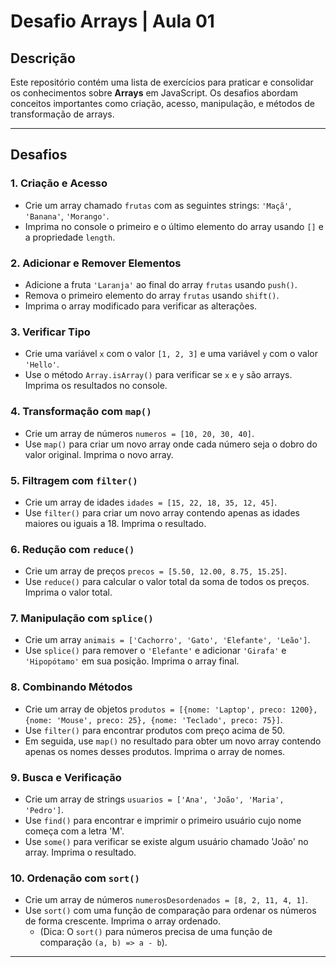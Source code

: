 # Desafio Arrays | Aula 01

## Descrição

Este repositório contém uma lista de exercícios para praticar e consolidar os conhecimentos sobre **Arrays** em JavaScript. Os desafios abordam conceitos importantes como criação, acesso, manipulação, e métodos de transformação de arrays.

---

## Desafios

### 1. Criação e Acesso
- Crie um array chamado `frutas` com as seguintes strings: `'Maçã'`, `'Banana'`, `'Morango'`.
- Imprima no console o primeiro e o último elemento do array usando `[]` e a propriedade `length`.

### 2. Adicionar e Remover Elementos
- Adicione a fruta `'Laranja'` ao final do array `frutas` usando `push()`.
- Remova o primeiro elemento do array `frutas` usando `shift()`.
- Imprima o array modificado para verificar as alterações.

### 3. Verificar Tipo
- Crie uma variável `x` com o valor `[1, 2, 3]` e uma variável `y` com o valor `'Hello'`.
- Use o método `Array.isArray()` para verificar se `x` e `y` são arrays. Imprima os resultados no console.

### 4. Transformação com `map()`
- Crie um array de números `numeros = [10, 20, 30, 40]`.
- Use `map()` para criar um novo array onde cada número seja o dobro do valor original. Imprima o novo array.

### 5. Filtragem com `filter()`
- Crie um array de idades `idades = [15, 22, 18, 35, 12, 45]`.
- Use `filter()` para criar um novo array contendo apenas as idades maiores ou iguais a 18. Imprima o resultado.

### 6. Redução com `reduce()`
- Crie um array de preços `precos = [5.50, 12.00, 8.75, 15.25]`.
- Use `reduce()` para calcular o valor total da soma de todos os preços. Imprima o valor total.

### 7. Manipulação com `splice()`
- Crie um array `animais = ['Cachorro', 'Gato', 'Elefante', 'Leão']`.
- Use `splice()` para remover o `'Elefante'` e adicionar `'Girafa'` e `'Hipopótamo'` em sua posição. Imprima o array final.

### 8. Combinando Métodos
- Crie um array de objetos `produtos = [{nome: 'Laptop', preco: 1200}, {nome: 'Mouse', preco: 25}, {nome: 'Teclado', preco: 75}]`.
- Use `filter()` para encontrar produtos com preço acima de 50.
- Em seguida, use `map()` no resultado para obter um novo array contendo apenas os nomes desses produtos. Imprima o array de nomes.

### 9. Busca e Verificação
- Crie um array de strings `usuarios = ['Ana', 'João', 'Maria', 'Pedro']`.
- Use `find()` para encontrar e imprimir o primeiro usuário cujo nome começa com a letra 'M'.
- Use `some()` para verificar se existe algum usuário chamado 'João' no array. Imprima o resultado.

### 10. Ordenação com `sort()`
- Crie um array de números `numerosDesordenados = [8, 2, 11, 4, 1]`.
- Use `sort()` com uma função de comparação para ordenar os números de forma crescente. Imprima o array ordenado.
  - (Dica: O `sort()` para números precisa de uma função de comparação `(a, b) => a - b`).

---
